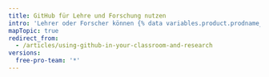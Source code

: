 ```yaml
---
title: GitHub für Lehre und Forschung nutzen
intro: 'Lehrer oder Forscher können {% data variables.product.prodname_dotcom %} für die Zusammenarbeit im Klassenraum, in der Studenten- oder Forschungsgruppe usw. verwenden.'
mapTopic: true
redirect_from:
  - /articles/using-github-in-your-classroom-and-research
versions:
  free-pro-team: '*'
---
```


